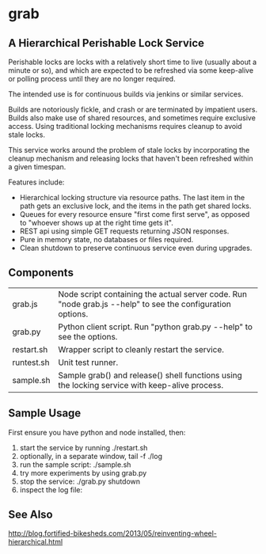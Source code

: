 grab
====

A Hierarchical Perishable Lock Service
--------------------------------------

Perishable locks are locks with a relatively short time to live (usually about a minute or so), and which are expected to be refreshed via some keep-alive or polling process until they are no longer required.

The intended use is for continuous builds via jenkins or similar services. 

Builds are notoriously fickle, and crash or are terminated by impatient users. Builds also make use of shared resources, and sometimes require exclusive access. Using traditional locking mechanisms requires cleanup to avoid stale locks.

This service works around the problem of stale locks by incorporating the cleanup mechanism and releasing locks that haven't been refreshed within a given timespan.

Features include:

* Hierarchical locking structure via resource paths. The last item in the path gets an exclusive lock, and the items in the path get shared locks.
* Queues for every resource ensure "first come first serve", as opposed to "whoever shows up at the right time gets it".
* REST api using simple GET requests returning JSON responses.
* Pure in memory state, no databases or files required.
* Clean shutdown to preserve continuous service even during upgrades.

Components
----------

<table>
 <tr>
  <td>grab.js</td>
  <td>
Node script containing the actual server code. Run "node grab.js --help" to see the configuration options.
  </td>
 </tr>
 <tr>
  <td>grab.py</td>
  <td>
Python client script. Run "python grab.py --help" to see the options.
  </td>
 </tr>
 <tr>
  <td>restart.sh</td>
  <td>
Wrapper script to cleanly restart the service.
  </td>
 </tr>
 <tr>
  <td>runtest.sh</td>
  <td>
Unit test runner. 
  </td>
 </tr>
 <tr>
  <td>sample.sh</td>
  <td>
Sample grab() and release() shell functions using the locking service with keep-alive process.
  </td>
 </tr>
</table>

Sample Usage
------------

First ensure you have python and node installed, then:

1. start the service by running ./restart.sh
2. optionally, in a separate window, tail -f ./log
3. run the sample script: ./sample.sh
4. try more experiments by using grab.py
5. stop the service: ./grab.py shutdown
6. inspect the log file: 

See Also
--------

http://blog.fortified-bikesheds.com/2013/05/reinventing-wheel-hierarchical.html
